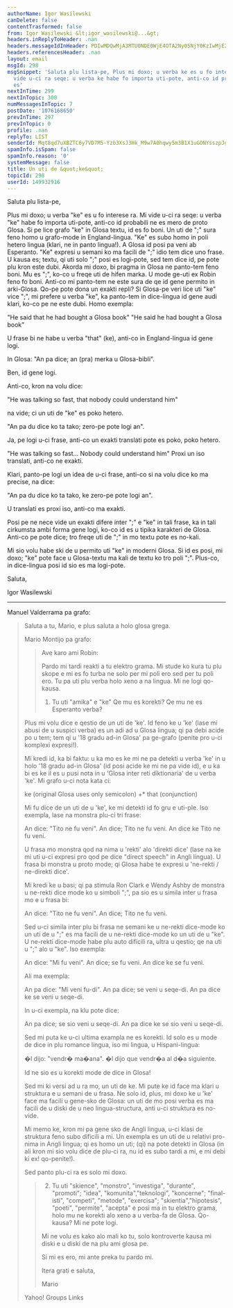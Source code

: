 ```yaml
---
authorName: Igor Wasilewski
canDelete: false
contentTrasformed: false
from: Igor Wasilewski &lt;igor_wasilewski@...&gt;
headers.inReplyToHeader: .nan
headers.messageIdInHeader: PDIwMDQwMjA3MTU0NDE0WjE4OTA2Ny05NjY0KzIwMjE2QGtwczIudGVzdC5vbmV0LnBsPg==
headers.referencesHeader: .nan
layout: email
msgId: 298
msgSnippet: 'Saluta plu lista-pe, Plus mi doxo; u verba ke es u fo interese ra. Mi
  vide u-ci ra seqe: u verba ke habe fo importa uti-pote, anti-co id probabili ne
  es'
nextInTime: 299
nextInTopic: 300
numMessagesInTopic: 7
postDate: '1076168650'
prevInTime: 297
prevInTopic: 0
profile: .nan
replyTo: LIST
senderId: Mqt8qd7uXBZTC6y7VD7M5-Yzb3XsJ3Hk_M9w7A0hqwy5m3B1X1uGONYsszpJg94dpdwddetGaydhE6t5ux8lMbikzfShl7NdqzT6YFtG
spamInfo.isSpam: false
spamInfo.reason: '0'
systemMessage: false
title: Un uti de &quot;ke&quot;
topicId: 298
userId: 149932916
---
```


Saluta plu lista-pe,

Plus mi doxo; u verba "ke" es u fo interese ra. Mi vide u-ci ra seqe: u verba "ke" habe fo importa uti-pote, anti-co id probabili ne es mero de proto Glosa. Si pe lice grafo "ke" in Glosa textu, id es fo boni.
Un uti de ";" sura feno homo u grafo-mode in England-lingua. "Ke" es subo homo in poli hetero lingua (klari, ne in panto lingua!).  A Glosa id posi pa veni ab Esperanto. "Ke" expresi u semani ko ma facili de ";" idio tem dice uno frase. U kausa es; textu, qi uti solo ";" posi es logi-pote, sed tem dice id, pe pote plu kron este dubi. Akorda mi doxo, bi pragma in Glosa ne panto-tem feno boni. Mu es ";", ko-co u freqe uti de hifen marka. U mode ge-uti ex Robin feno fo boni. Anti-co mi panto-tem ne este sura de qe id gene permito in arki-Glosa. Qo-pe pote dona un exakti repli? Si Glosa-pe veri lice uti "ke" vice ";", mi prefere u verba "ke", ka panto-tem in dice-lingua id gene audi klari, ko-co pe ne este dubi. 
Homo exempla:

"He said that he had bought a Glosa book"
"He said he had bought a Glosa book"

U frase bi ne habe u verba "that" (ke), anti-co in England-lingua id gene logi.

In Glosa: "An pa dice; an (pra) merka u Glosa-bibli".

Ben, id gene logi.

Anti-co, kron na volu dice:

"He was talking so fast, that nobody could understand him"

na vide; ci un uti de "ke" es poko hetero.

"An pa du dice ko ta tako; zero-pe  pote logi an".

Ja, pe logi u-ci frase, anti-co un exakti translati pote es poko, poko hetero.

"He was talking so fast... Nobody could understand him"
Proxi un iso translati, anti-co ne exakti.

Klari, panto-pe logi un idea de u-ci frase, anti-co si na volu dice ko ma precise, na dice: 

"An pa du dice ko ta tako, ke zero-pe pote logi an".

U translati es proxi iso, anti-co ma exakti.

Posi pe ne nece vide un exakti difere inter ";" e "ke" in tali frase, ka in tali cirkumsta ambi forma gene logi, ko-co id es u tipika karakteri de Glosa. Anti-co pe pote dice; tro freqe uti de ";" in mo textu pote es no-kali.

Mi sio volu habe ski de u permito uti "ke" in moderni Glosa.
Si id es posi, mi doxo; "ke" pote face u Glosa-textu ma kali de textu ko tro poli ";". Plus-co, in dice-lingua posi id sio es ma logi-pote.

Saluta,

Igor Wasilewski

----------------------

Manuel Valderrama pa grafo:
>Saluta a tu, Mario, e plus saluta a holo glosa grega.
>
>Mario Montijo pa grafo:
>
>>Ave karo ami Robin:
>>
>>Pardo mi tardi reakti a tu elektro grama. Mi stude ko kura tu plu 
>>skope e mi es fo turba ne solo per mi poli ero sed per tu poli ero. 
>>Tu pa uti plu verba holo xeno a na lingua. Mi ne logi qo-kausa.
>>
>>1. Tu uti "amika" e "ke" Qe mu es korekti? Qe mu ne es Esperanto 
>>verba?
>>
>Plus mi volu dice e qestio de un uti de \'ke\'. Id feno ke u \'ke\'
>(lase mi abusi de u suspici verba) es un adi ad u Glosa lingua;
>qi pa debi acide po u tem; tem qi u \'18 gradu ad-in Glosa\' pa ge-grafo
>(penite pro u-ci komplexi expresi!).
>
>Mi kredi id, ka bi faktu: u ka mo es ke mi ne pa detekti u verba \'ke\' in 
>u holo
>\'18 gradu ad-in Glosa\' (id posi acide ke mi ne pa vide id), e u ka bi es 
>ke il es
>u pusi nota in u \'Glosa inter reti diktionaria\' de u verba \'ke\'.
>Mi grafo u-ci nota kata ci:
>
>ke (original Glosa uses only semicolon) +*  that (conjunction)
>
>Mi fu dice de un uti de u \'ke\', ke mi detekti id fo gru e uti-ple.
>Iso exempla, lase na monstra plu-ci tri frase:
>
>An dice: "Tito ne fu veni".
>An dice; Tito ne fu veni.
>An dice ke Tito ne fu veni.
>
>U frasa mo monstra qod na nima u \'rekti\' alo \'direkti dice\'
>(lase na ke mi uti u-ci expresi pro qod pe dice "direct speech"
>in Angli lingua). U frasa bi monstra u proto mode; qi Glosa
>habe te expresi u \'ne-rekti / ne-direkti dice\'.
>
>Mi kredi ke u basi; qi pa stimula Ron Clark e Wendy Ashby
>de monstra u ne-rekti dice mode ko u simboli ";", pa sio es
>u simila inter u frasa mo e u frasa bi:
>
>An dice: "Tito ne fu veni".
>An dice; Tito ne fu veni.
>
>Sed u-ci simila inter plu bi frasa ne semani ke u ne-rekti dice-mode ko
>un uti de u ";" es ma facili de u ne-rekti dice-mode ko un uti de u "ke".
>U ne-rekti dice-mode habe plu auto dificili ra, ultra u qestio; qe na uti
>u ";" alo u "ke". Iso exempla:
>
>An dice: "Mi fu veni".
>An dice; se fu veni.
>An dice ke se fu veni.
>
>Ali ma exempla:
>
>An pa dice: "Mi veni fu-di".
>An pa dice; se veni u seqe-di.
>An pa dice ke se veni u seqe-di.
>
>In u-ci exempla, na klu pote dice:
>
>An pa dice; se sio veni u seqe-di.
>An pa dice ke se sio veni u seqe-di.
>
>Sed mi puta ke u-ci ultima exampla ne es korekti.
>Id solo es u mode de dice in plu romance lingua, iso mi lingua,
>u Hispani-lingua:
>
>�l dijo: "vendr� ma�ana".
>�l dijo que vendr�a al d�a siguiente.
>
>Id ne sio es u korekti mode de dice in Glosa!
>
>Sed mi ki versi ad u ra mo, un uti de ke. Mi pute ke id face ma klari
>u struktura e u semani de u frasa.  Ne solo id, plus, mi doxo ke u \'ke\'
>face ma facili u gene-sko de Glosa: un uti de mo posi verba es ma
>facili de u diski de u neo lingua-structura, anti u-ci struktura es no-vide.
>
>Mi memo ke, kron mi pa gene sko de Angli lingua, u-ci klasi de struktura
>feno subo dificili a mi. Un exempla es un uti de u relativi pro-nima in 
>Angli lingua;
>qi es homo un uti; (qi) na pote detekti in Glosa (in ali kron mi sio 
>volu dice
>de plu-ci ra, nu id es subo tardi a mi, e mi debi ki ex! qo-penite!). 
>
>Sed panto plu-ci ra es solo mi doxo.
>
>>2. Tu uti "skience", "monstro", "investiga", "durante", "promoti";
>>"idea", "komunita","teknologi", "koncerne";
>>"final-isti", "competi", "metode", "exercisa";
>>"skientia","hipotesis", "poeti", "permite", "acepta" e posi ma in tu 
>>elektro grama, holo mu ne korekti alo xeno a u verba-fa de Glosa. Qo-
>>kausa? Mi ne pote logi.
>>
>>Mi ne volu es kako alo mali ko tu, solo kontroverte kausa mi diski e 
>>u diski de na plu ami glosa pe.
>>
>>Si mi es ero, mi ante preka tu pardo mi.
>>
>>Itera grati e saluta,
>>
>>Mario
>>  
>>
>
>
>
>
> 
>Yahoo! Groups Links
>
>
>
>

